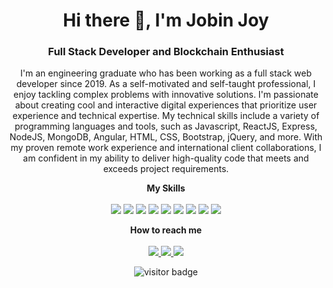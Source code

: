<!-- Header -->
<h1 align="center"> Hi there 👋, I'm Jobin Joy </h1>
<h3 align="center"> Full Stack Developer and Blockchain Enthusiast </h3>
<!-- Intro -->
<p align="center"> 
  I'm an engineering graduate who has been working as a full stack web developer since 2019. As a self-motivated and self-taught professional, I enjoy tackling complex problems with innovative solutions. I'm passionate about creating cool and interactive digital experiences that prioritize user experience and technical expertise. My technical skills include a variety of programming languages and tools, such as Javascript, ReactJS, Express, NodeJS, MongoDB, Angular, HTML, CSS, Bootstrap, jQuery, and more. With my proven remote work experience and international client collaborations, I am confident in my ability to deliver high-quality code that meets and exceeds project requirements.
</p>
<!-- Skills -->
<p align="center"> 
  <b> My Skills </b>
  <br> <br>
  <img src="https://img.shields.io/badge/ReactJS-61DAFB?style=for-the-badge&logo=react&logoColor=white"> 
  <img src="https://img.shields.io/badge/Next.js-000000?style=for-the-badge&logo=next.js&logoColor=white"> 
  <img src="https://img.shields.io/badge/Redux-764ABC?style=for-the-badge&logo=redux&logoColor=white"> 
  <img src="https://img.shields.io/badge/Node.js-43853D?style=for-the-badge&logo=node.js&logoColor=white"> 
  <img src="https://img.shields.io/badge/JavaScript-F7DF1E?style=for-the-badge&logo=javascript&logoColor=white"> 
  <img src="https://img.shields.io/badge/TypeScript-007ACC?style=for-the-badge&logo=typescript&logoColor=white"> 
  <img src="https://img.shields.io/badge/HTML5-E34F26?style=for-the-badge&logo=html5&logoColor=white"> 
  <img src="https://img.shields.io/badge/CSS3-1572B6?style=for-the-badge&logo=css3&logoColor=white"> 
  <img src="https://img.shields.io/badge/MongoDB-4EA94B?style=for-the-badge&logo=mongodb&logoColor=white"> 
</p>
<!-- Contact Me -->
<p align="center"> 
  <b> How to reach me </b>
  <br> <br>
  <a href="mailto:jobinjoy235@gmail.com"> 
    <img src="https://img.shields.io/badge/Email-D14836?style=for-the-badge&logo=gmail&logoColor=white"> 
  </a>
  <a href="https://www.linkedin.com/in/https://in.linkedin.com/in/jobin0602/"> 
    <img src="https://img.shields.io/badge/LinkedIn-0077B5?style=for-the-badge&logo=linkedin&logoColor=white"> 
  </a>
  <a href="https://jobinjoy.netlify.app/"> 
    <img src="https://img.shields.io/badge/Website-1572B6?style=for-the-badge&logo=internet&logoColor=white"> 
  </a>
</p>
<!-- Footer -->
<p align="center">   
  <img src="https://visitor-badge.glitch.me/badge?page_id=jobin0602.jobin0602&left_color=green&right_color=red" alt="visitor badge"/>
</p>
